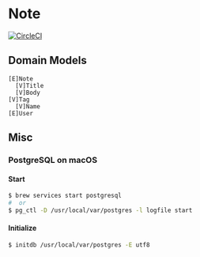# Note

[![CircleCI](https://circleci.com/gh/kigh-ota/spring-note/tree/master.svg?style=shield)](https://circleci.com/gh/kigh-ota/spring-note/tree/master)

## Domain Models

```
[E]Note
  [V]Title
  [V]Body
[V]Tag
  [V]Name
[E]User
```

## Misc

### PostgreSQL on macOS

#### Start

```bash
$ brew services start postgresql
#  or
$ pg_ctl -D /usr/local/var/postgres -l logfile start
```

#### Initialize

```bash
$ initdb /usr/local/var/postgres -E utf8
```